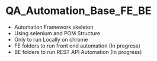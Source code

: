 # QA_Automation_Base_FE_BE

- Automation Framework skeleton
- Using selenium and POM Structure
- Only to run Locally on chrome
- FE folders to run front end automation (In progress)
- BE folders to run REST API Automation (In progress)
